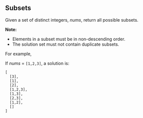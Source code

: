 ## Subsets

Given a set of distinct integers, *nums*, return all possible subsets.

**Note:**

* Elements in a subset must be in non-descending order.
* The solution set must not contain duplicate subsets.

For example,

If *nums* = `[1,2,3]`, a solution is:

```
[
  [3],
  [1],
  [2],
  [1,2,3],
  [1,3],
  [2,3],
  [1,2],
  []
]
```
